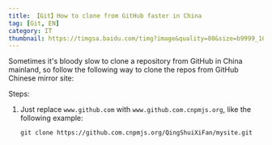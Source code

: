 ```yaml
---
title: 【Git】How to clone from GitHub faster in China
tag: [Git, EN]
category: IT
thumbnail: https://timgsa.baidu.com/timg?image&quality=80&size=b9999_10000&sec=1605159460363&di=6070e55e7586c3bc4daa5477389dc47f&imgtype=0&src=http%3A%2F%2Fku.90sjimg.com%2Felement_origin_min_pic%2F00%2F86%2F40%2F1756eb4af1504bf.jpg
---
```


Sometimes it's bloody slow to clone a repository from GitHub in China mainland, so follow the following way to clone the repos from GitHub Chinese mirror site:

Steps:

1. Just replace `www.github.com` with `www.github.com.cnpmjs.org`, like the following example:

    ```shell
    git clone https://github.com.cnpmjs.org/QingShuiXiFan/mysite.git
    ```